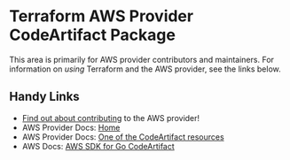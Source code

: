 # Terraform AWS Provider CodeArtifact Package

This area is primarily for AWS provider contributors and maintainers. For information on _using_ Terraform and the AWS provider, see the links below.

## Handy Links

* [Find out about contributing](https://hashicorp.github.io/terraform-provider-aws/#contribute) to the AWS provider!
* AWS Provider Docs: [Home](https://registry.terraform.io/providers/hashicorp/aws/latest/docs)
* AWS Provider Docs: [One of the CodeArtifact resources](https://registry.terraform.io/providers/hashicorp/aws/latest/docs/resources/codeartifact_domain)
* AWS Docs: [AWS SDK for Go CodeArtifact](https://docs.aws.amazon.com/sdk-for-go/api/service/codeartifact/)
